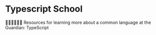 # Typescript School
🧑‍🎓🧑‍🏫🧑‍🎓 Resources for learning more about a common language at the Guardian: TypeScript
